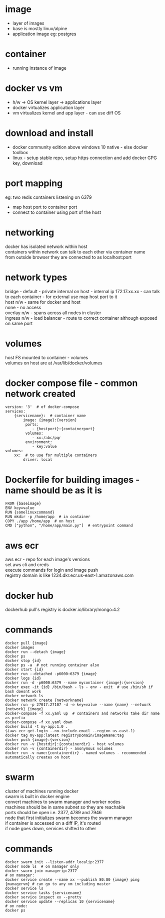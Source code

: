 # image  
- layer of images  
- base is mostly linux/alpine  
- application image eg: postgres  
  
# container  
- running instance of image  
  
# docker vs vm  
- h/w -> OS kernel layer -> applications layer  
- docker virtualizes application layer  
- vm virtualizes kernel and app layer - can use diff OS  
  
# download and install  
- docker community edition above windows 10 native - else docker toolbox  
- linux - setup stable repo, setup https connection and add docker GPG key, download  
  
# port mapping  
eg: two redis containers listening on 6379  
- map host port to container port  
- connect to container using port of the host  
  
# networking  
docker has isolated network within host  
containers within network can talk to each other via container name  
from outside browser they are connected to as localhost:port  
  
# network types  
bridge - default - private internal on host - internal ip 172.17.xx.xx - can talk to each container - for external use map host port to it  
host n/w - same for docker and host  
none - no access  
overlay n/w - spans across all nodes in cluster  
ingress n/w  - load balancer - route to correct container although exposed on same port  
  
# volumes  
host FS mounted to container - volumes  
volumes on host are at /var/lib/docker/volumes  
  
# docker compose file - common network created  
```  
version: '3'  # of docker-compose  
services:  
    {servicename}:  # container name  
        image: {image}:{version}  
         ports:  
            - {hostport}:{containerport}  
         volumes:  
            - xx:/abc/pqr  
         environment:  
            - key:value  
volumes:  
    xx:  # to use for multiple containers  
        driver: local  
```  
  
# Dockerfile for building images - name should be as it is  
```  
FROM {baseimage}  
ENV key=value  
RUN {somelinuxcommand}  
RUN mkdir -p /home/app  # in container  
COPY ./app /home/app  # on host  
CMD ["python", "/home/app/main.py"]  # entrypoint command  
```  
  
# aws ecr  
aws ecr - repo for each image's versions  
set aws cli and creds  
execute commands for login and image push  
registry domain is like 1234.dkr.ecr.us-east-1.amazonaws.com  
  
# docker hub  
dockerhub pull's registry is docker.io/library/mongo:4.2  
  
# commands  
```  
docker pull {image}  
docker images  
docker run --detach {image}  
docker ps  
docker stop {id}  
docker ps -a  # not running container also  
docker start {id}  
docker run --detached -p6000:6379 {image}  
docker logs {id}  
docker run -d -p6000:6379 --name mycontainer {image}:{version}  
docker exec -it {id} /bin/bash - ls - env - exit  # use /bin/sh if bash doesnt work  
docker network ls  
docker network create {networkname}  
docker run -p 27017:27107 -d -e key=value --name {name} --network {network} {image}  
docker-compose -f xx.yaml up  # containers and networks take dir name as prefix  
docker-compose -f xx.yaml down  
docker build -t my-app:1.0 .  
$(aws ecr get-login --no-include-email --region us-east-1)  
docker tag my-app:latest registryDomain/imageName:tag  
docker push {image}:{version}  
docker run -v {hostdir}:{containerdir} - host volumes  
docker run -v {containerdir} - anonymous volumes  
docker run -v name:{containerdir} - named volumes - recommended - automatically creates on host  
```  
  
# swarm  
cluster of machines running docker  
swarm is built in docker engine  
convert machines to swarm manager and worker nodes  
machines should be in same subnet so they are reachable  
ports should be open i.e. 2377, 4789 and 7946  
node that first initializes swarm becomes the swarm manager  
if container is accessed on a diff IP, it's routed  
if node goes down, services shifted to other  
  
# commands  
```
docker swarm init --listen-addr localip:2377  
docker node ls  # on manager only  
docker swarm join managerip:2377  
# on manager:  
docker service create --name xx --publish 80:80 {image} ping {managervm} # can go to any vm including master  
docker service ls  
docker service tasks {servicename}  
docker service inspect xx --pretty  
docker service update --replicas 10 {servicename}  
# on node:  
docker ps
```